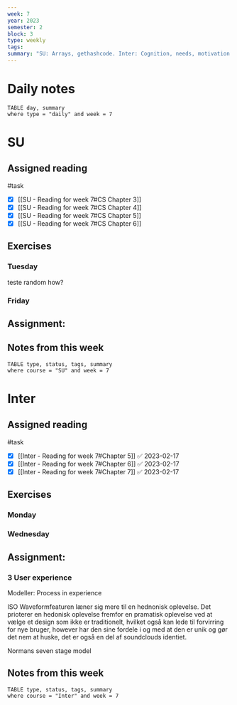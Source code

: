 ```yaml
---
week: 7
year: 2023
semester: 2
block: 3
type: weekly 
tags: 
summary: "SU: Arrays, gethashcode. Inter: Cognition, needs, motivation og memory"
---
```

# Daily notes
```dataview
TABLE day, summary 
where type = "daily" and week = 7
```
# SU
## Assigned reading
#task
 - [x] [[SU - Reading for week 7#CS Chapter 3]]
 - [x]  [[SU - Reading for week 7#CS Chapter 4]]
 - [x]  [[SU - Reading for week 7#CS Chapter 5]]
 - [x]  [[SU - Reading for week 7#CS Chapter 6]]
## Exercises 
### Tuesday 
teste random how?

### Friday
## Assignment:

## Notes from this week
```dataview
TABLE type, status, tags, summary
where course = "SU" and week = 7
```

# Inter
## Assigned reading
#task
 - [x] [[Inter - Reading for week 7#Chapter 5]] ✅ 2023-02-17
 - [x] [[Inter - Reading for week 7#Chapter 6]] ✅ 2023-02-17
 - [x] [[Inter - Reading for week 7#Chapter 7]] ✅ 2023-02-17

## Exercises 
### Monday
### Wednesday 
## Assignment:
### 3 User experience 
Modeller:
Process in experience

ISO
Waveformfeaturen læner sig mere til en hednonisk oplevelse. Det prioterer en hedonisk oplevelse fremfor en pramatisk oplevelse ved at vælge et design som ikke er traditionelt, hvilket også kan lede til forvirring for nye bruger, however har den sine fordele i og med at den er unik og gør det nem at huske, det er også en del af soundclouds identiet. 



Normans seven stage model 
## Notes from this week
```dataview
TABLE type, status, tags, summary
where course = "Inter" and week = 7
```

